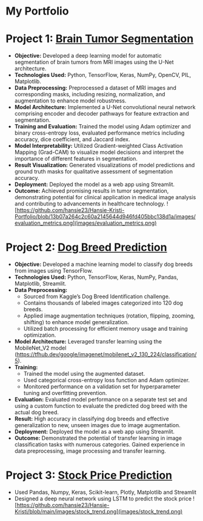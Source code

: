 # **My Portfolio**

# Project 1: [Brain Tumor Segmentation](https://hansie23-brain-tumor-segmentation.hf.space)
* **Objective:** Developed a deep learning model for automatic segmentation of brain tumors from MRI images using the U-Net architecture.
* **Technologies Used:** Python, TensorFlow, Keras, NumPy, OpenCV, PIL, Matplotlib.
* **Data Preprocessing:** Preprocessed a dataset of MRI images and corresponding masks, including resizing, normalization, and augmentation to enhance model robustness.
* **Model Architecture:** Implemented a U-Net convolutional neural network comprising encoder and decoder pathways for feature extraction and segmentation.
* **Training and Evaluation:** Trained the model using Adam optimizer and binary cross-entropy loss, evaluated performance metrics including accuracy, dice coefficient, and Jaccard index.
* **Model Interpretability:** Utilized Gradient-weighted Class Activation Mapping (Grad-CAM) to visualize model decisions and interpret the importance of different features in segmentation.
* **Result Visualization:** Generated visualizations of model predictions and ground truth masks for qualitative assessment of segmentation accuracy.
* **Deployment:** Deployed the model as a web app using Streamlit.
* **Outcome:** Achieved promising results in tumor segmentation, demonstrating potential for clinical application in medical image analysis and contributing to advancements in healthcare technology.
![https://github.com/hansie23/Hansie-Kristi-Portfolio/blob/13b07a264c2c60a2145644d946fd405bbc138d1a/images/evaluation_metrics.png](images/evaluation_metrics.png)

# Project 2: [Dog Breed Prediction](https://hansie23-dog-breed-classifier.hf.space)
* **Objective:** Developed a machine learning model to classify dog breeds from images using TensorFlow.
* **Technologies Used:** Python, TensorFlow, Keras, NumPy, Pandas, Matplotlib, Streamlit.
* **Data Preprocessing:**
  * Sourced from Kaggle’s Dog Breed Identification challenge.
  * Contains thousands of labeled images categorized into 120 dog breeds.
  * Applied image augmentation techniques (rotation, flipping, zooming, shifting) to enhance model generalization.
  * Utilized batch processing for efficient memory usage and training optimization.
* **Model Architecture:** Leveraged transfer learning using the MobileNet_V2 model (https://tfhub.dev/google/imagenet/mobilenet_v2_130_224/classification/5).
* **Training:** 
  * Trained the model using the augmented dataset.
  * Used categorical cross-entropy loss function and Adam optimizer.
  * Monitored performance on a validation set for hyperparameter tuning and overfitting prevention.
* **Evaluation:** Evaluated model performance on a separate test set and using a custom function to evaluate the predicted dog breed with the actual dog breed.
* **Result:** High accuracy in classifying dog breeds and effective generalization to new, unseen images due to image augmentation.
* **Deployment:** Deployed the model as a web app using Streamlit.
* **Outcome:** Demonstrated the potential of transfer learning in image classification tasks with numerous categories. Gained experience in data preprocessing, image processing and transfer learning.


# Project 3: [Stock Price Prediction](https://github.com/hansie23/stock-prediction)
* Used Pandas, Numpy, Keras, Scikit-learn, Plotly, Matplotlib and Streamlit
* Designed a deep neural network using LSTM to predict the stock price
![https://github.com/hansie23/Hansie-Kristi/blob/main/images/stock_trend.png](images/stock_trend.png)

